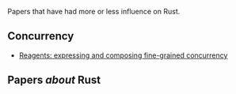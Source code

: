 Papers that have had more or less influence on Rust.

## Concurrency

* [Reagents: expressing and composing fine-grained concurrency](http://www.mpi-sws.org/~turon/reagents.pdf)

## Papers *about* Rust

